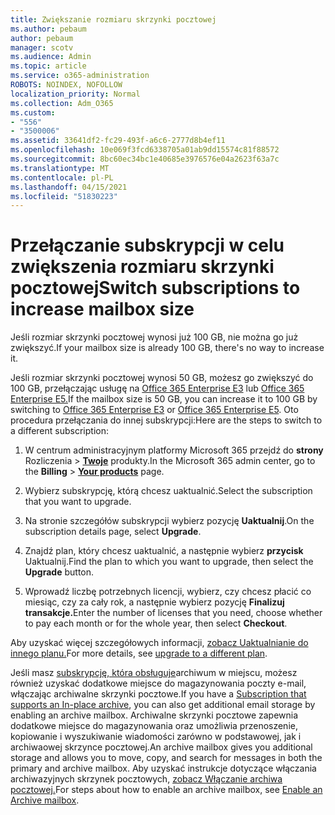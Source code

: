 ```yaml
---
title: Zwiększanie rozmiaru skrzynki pocztowej
ms.author: pebaum
author: pebaum
manager: scotv
ms.audience: Admin
ms.topic: article
ms.service: o365-administration
ROBOTS: NOINDEX, NOFOLLOW
localization_priority: Normal
ms.collection: Adm_O365
ms.custom:
- "556"
- "3500006"
ms.assetid: 33641df2-fc29-493f-a6c6-2777d8b4ef11
ms.openlocfilehash: 10e069f3fcd6338705a01ab9dd15574c81f88572
ms.sourcegitcommit: 8bc60ec34bc1e40685e3976576e04a2623f63a7c
ms.translationtype: MT
ms.contentlocale: pl-PL
ms.lasthandoff: 04/15/2021
ms.locfileid: "51830223"
---
```

# <a name="switch-subscriptions-to-increase-mailbox-size"></a><span data-ttu-id="4148e-102">Przełączanie subskrypcji w celu zwiększenia rozmiaru skrzynki pocztowej</span><span class="sxs-lookup"><span data-stu-id="4148e-102">Switch subscriptions to increase mailbox size</span></span>

<span data-ttu-id="4148e-103">Jeśli rozmiar skrzynki pocztowej wynosi już 100 GB, nie można go już zwiększyć.</span><span class="sxs-lookup"><span data-stu-id="4148e-103">If your mailbox size is already 100 GB, there's no way to increase it.</span></span>
  
<span data-ttu-id="4148e-104">Jeśli rozmiar skrzynki pocztowej wynosi 50 GB, możesz go zwiększyć do 100 GB, przełączając usługę na [Office 365 Enterprise E3](https://products.office.com/business/office-365-enterprise-e3-business-software) lub [Office 365 Enterprise E5.](https://products.office.com/business/office-365-enterprise-e5-business-software)</span><span class="sxs-lookup"><span data-stu-id="4148e-104">If the mailbox size is 50 GB, you can increase it to 100 GB by switching to [Office 365 Enterprise E3](https://products.office.com/business/office-365-enterprise-e3-business-software) or [Office 365 Enterprise E5](https://products.office.com/business/office-365-enterprise-e5-business-software).</span></span> <span data-ttu-id="4148e-105">Oto procedura przełączania do innej subskrypcji:</span><span class="sxs-lookup"><span data-stu-id="4148e-105">Here are the steps to switch to a different subscription:</span></span>
  
1. <span data-ttu-id="4148e-106">W centrum administracyjnym platformy Microsoft 365 przejdź do **strony** Rozliczenia \> **[Twoje](https://go.microsoft.com/fwlink/p/?linkid=842054)** produkty.</span><span class="sxs-lookup"><span data-stu-id="4148e-106">In the Microsoft 365 admin center, go to the **Billing** \> **[Your products](https://go.microsoft.com/fwlink/p/?linkid=842054)** page.</span></span>

2. <span data-ttu-id="4148e-107">Wybierz subskrypcję, którą chcesz uaktualnić.</span><span class="sxs-lookup"><span data-stu-id="4148e-107">Select the subscription that you want to upgrade.</span></span>

3. <span data-ttu-id="4148e-108">Na stronie szczegółów subskrypcji wybierz pozycję **Uaktualnij**.</span><span class="sxs-lookup"><span data-stu-id="4148e-108">On the subscription details page, select **Upgrade**.</span></span>

4. <span data-ttu-id="4148e-109">Znajdź plan, który chcesz uaktualnić, a następnie wybierz **przycisk** Uaktualnij.</span><span class="sxs-lookup"><span data-stu-id="4148e-109">Find the plan to which you want to upgrade, then select the **Upgrade** button.</span></span>

5. <span data-ttu-id="4148e-110">Wprowadź liczbę potrzebnych licencji, wybierz, czy chcesz płacić co miesiąc, czy za cały rok, a następnie wybierz pozycję **Finalizuj transakcje.**</span><span class="sxs-lookup"><span data-stu-id="4148e-110">Enter the number of licenses that you need, choose whether to pay each month or for the whole year, then select **Checkout**.</span></span>

<span data-ttu-id="4148e-111">Aby uzyskać więcej szczegółowych informacji, [zobacz Uaktualnianie do innego planu.](https://docs.microsoft.com/microsoft-365/commerce/subscriptions/upgrade-to-different-plan)</span><span class="sxs-lookup"><span data-stu-id="4148e-111">For more details, see [upgrade to a different plan](https://docs.microsoft.com/microsoft-365/commerce/subscriptions/upgrade-to-different-plan).</span></span>

<span data-ttu-id="4148e-112">Jeśli masz [subskrypcję, która obsługuje](https://docs.microsoft.com/office365/servicedescriptions/exchange-online-archiving-service-description/exchange-online-archiving-service-description)archiwum w miejscu, możesz również uzyskać dodatkowe miejsce do magazynowania poczty e-mail, włączając archiwalne skrzynki pocztowe.</span><span class="sxs-lookup"><span data-stu-id="4148e-112">If you have a [Subscription that supports an In-place archive](https://docs.microsoft.com/office365/servicedescriptions/exchange-online-archiving-service-description/exchange-online-archiving-service-description), you can also get additional email storage by enabling an archive mailbox.</span></span> <span data-ttu-id="4148e-113">Archiwalne skrzynki pocztowe zapewnia dodatkowe miejsce do magazynowania oraz umożliwia przenoszenie, kopiowanie i wyszukiwanie wiadomości zarówno w podstawowej, jak i archiwaowej skrzynce pocztowej.</span><span class="sxs-lookup"><span data-stu-id="4148e-113">An archive mailbox gives you additional storage and allows you to move, copy, and search for messages in both the primary and archive mailbox.</span></span> <span data-ttu-id="4148e-114">Aby uzyskać instrukcje dotyczące włączania archiwazyjnych skrzynek pocztowych, [zobacz Włączanie archiwa pocztowej.](https://docs.microsoft.com/microsoft-365/compliance/enable-archive-mailboxes)</span><span class="sxs-lookup"><span data-stu-id="4148e-114">For steps about how to enable an archive mailbox, see [Enable an Archive mailbox](https://docs.microsoft.com/microsoft-365/compliance/enable-archive-mailboxes).</span></span>